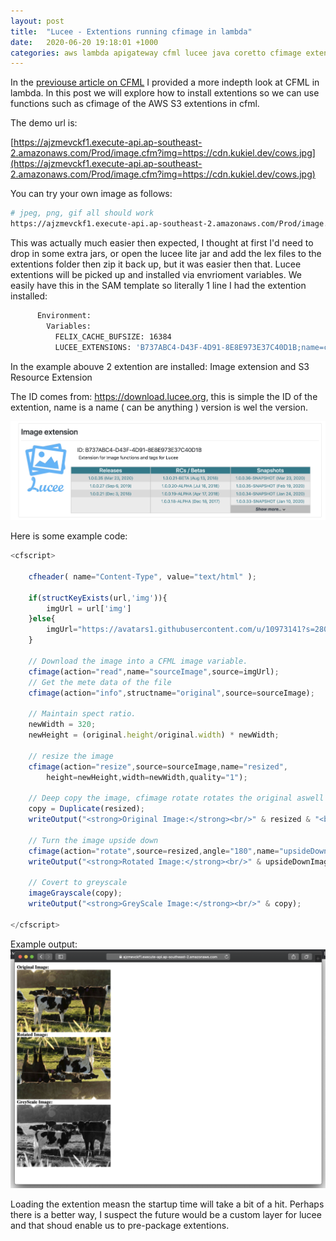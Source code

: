 ```yaml
---
layout: post
title:  "Lucee - Extentions running cfimage in lambda"
date:   2020-06-20 19:18:01 +1000
categories: aws lambda apigateway cfml lucee java coretto cfimage extentions
---
```



In the [previouse article on CFML](https://blog.kukiel.dev/posts/CFML-Lucee-in-Lambda-with-APIGateway-Part2.html) I provided a more indepth look at CFML in lambda.  In this post we will explore how to install extentions so we can use functions such as cfimage of the AWS S3 extentions in cfml.

The demo url is:

[https://ajzmevckf1.execute-api.ap-southeast-2.amazonaws.com/Prod/image.cfm?img=https://cdn.kukiel.dev/cows.jpg](https://ajzmevckf1.execute-api.ap-southeast-2.amazonaws.com/Prod/image.cfm?img=https://cdn.kukiel.dev/cows.jpg)

You can try your own image as follows:

```bash
# jpeg, png, gif all should work
https://ajzmevckf1.execute-api.ap-southeast-2.amazonaws.com/Prod/image.cfm?img=https://{url}/{image}.jpg
```

This was actually much easier then expected, I thought at first I'd need to drop in some extra jars, or open the lucee lite jar and add the lex files to the extentions folder then zip it back up, but it was easier then that.  Lucee extentions will be picked up and installed via envrioment variables.  We easily have this in the SAM template so literally 1 line I had the extention installed:

```bash
      Environment:
        Variables:
          FELIX_CACHE_BUFSIZE: 16384
          LUCEE_EXTENSIONS: 'B737ABC4-D43F-4D91-8E8E973E37C40D1B;name=cfimage;version=1.0.0.35,17AB52DE-B300-A94B-E058BD978511E39E;name=cfs3;version=0.9.4.122'
```
In the example abouve 2 extention are installed: Image extension and S3 Resource Extension

The ID comes from:  https://download.lucee.org, this is simple the ID of the extention, name is a name ( can be anything ) version is wel the version.

![Function](/assets/post/2020-06-19-CFML-Lucee-in-Lambda-with-APIGateway-Part3/lucee.png "Function")

Here is some example code:

```javascript
<cfscript>

    cfheader( name="Content-Type", value="text/html" );

    if(structKeyExists(url,'img')){
        imgUrl = url['img']
    }else{
        imgUrl="https://avatars1.githubusercontent.com/u/10973141?s=280&v=4"
    }
    
    // Download the image into a CFML image variable.
    cfimage(action="read",name="sourceImage",source=imgUrl);
    // Get the mete data of the file
    cfimage(action="info",structname="original",source=sourceImage);
   
    // Maintain spect ratio.
    newWidth = 320;
    newHeight = (original.height/original.width) * newWidth;

    // resize the image
    cfimage(action="resize",source=sourceImage,name="resized",
        height=newHeight,width=newWidth,quality="1");
    
    // Deep copy the image, cfimage rotate rotates the original aswell as the output?  Meh, seams like an issue?
    copy = Duplicate(resized);
    writeOutput("<strong>Original Image:</strong><br/>" & resized & "<br/>");

    // Turn the image upside down
    cfimage(action="rotate",source=resized,angle="180",name="upsideDownImage");
    writeOutput("<strong>Rotated Image:</strong><br/>" & upsideDownImage & "<br/>");

    // Covert to greyscale
    imageGrayscale(copy);
    writeOutput("<strong>GreyScale Image:</strong><br/>" & copy);

</cfscript>
```

Example output:
![Function](/assets/post/2020-06-19-CFML-Lucee-in-Lambda-with-APIGateway-Part3/example.png "Function")

Loading the extention measn the startup time will take a bit of a hit.  Perhaps there is a better way, I suspect the future would be a custom layer for lucee and that shoud enable us to pre-package extentions.